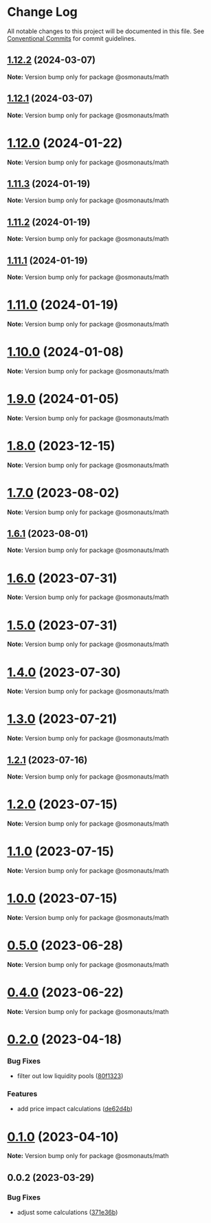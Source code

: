 # Change Log

All notable changes to this project will be documented in this file.
See [Conventional Commits](https://conventionalcommits.org) for commit guidelines.

## [1.12.2](https://github.com/osmosis-labs/osmojs/compare/@osmonauts/math@1.12.1...@osmonauts/math@1.12.2) (2024-03-07)

**Note:** Version bump only for package @osmonauts/math

## [1.12.1](https://github.com/osmosis-labs/osmojs/compare/@osmonauts/math@1.12.0...@osmonauts/math@1.12.1) (2024-03-07)

**Note:** Version bump only for package @osmonauts/math

# [1.12.0](https://github.com/osmosis-labs/osmojs/compare/@osmonauts/math@1.11.3...@osmonauts/math@1.12.0) (2024-01-22)

**Note:** Version bump only for package @osmonauts/math

## [1.11.3](https://github.com/osmosis-labs/osmojs/compare/@osmonauts/math@1.11.2...@osmonauts/math@1.11.3) (2024-01-19)

**Note:** Version bump only for package @osmonauts/math

## [1.11.2](https://github.com/osmosis-labs/osmojs/compare/@osmonauts/math@1.11.1...@osmonauts/math@1.11.2) (2024-01-19)

**Note:** Version bump only for package @osmonauts/math

## [1.11.1](https://github.com/osmosis-labs/osmojs/compare/@osmonauts/math@1.11.0...@osmonauts/math@1.11.1) (2024-01-19)

**Note:** Version bump only for package @osmonauts/math

# [1.11.0](https://github.com/osmosis-labs/osmojs/compare/@osmonauts/math@1.10.0...@osmonauts/math@1.11.0) (2024-01-19)

**Note:** Version bump only for package @osmonauts/math

# [1.10.0](https://github.com/osmosis-labs/osmojs/compare/@osmonauts/math@1.9.0...@osmonauts/math@1.10.0) (2024-01-08)

**Note:** Version bump only for package @osmonauts/math

# [1.9.0](https://github.com/osmosis-labs/osmojs/compare/@osmonauts/math@1.8.0...@osmonauts/math@1.9.0) (2024-01-05)

**Note:** Version bump only for package @osmonauts/math

# [1.8.0](https://github.com/osmosis-labs/osmojs/compare/@osmonauts/math@1.7.0...@osmonauts/math@1.8.0) (2023-12-15)

**Note:** Version bump only for package @osmonauts/math

# [1.7.0](https://github.com/osmosis-labs/osmojs/compare/@osmonauts/math@1.6.1...@osmonauts/math@1.7.0) (2023-08-02)

**Note:** Version bump only for package @osmonauts/math

## [1.6.1](https://github.com/osmosis-labs/osmojs/compare/@osmonauts/math@1.6.0...@osmonauts/math@1.6.1) (2023-08-01)

**Note:** Version bump only for package @osmonauts/math

# [1.6.0](https://github.com/osmosis-labs/osmojs/compare/@osmonauts/math@1.5.0...@osmonauts/math@1.6.0) (2023-07-31)

**Note:** Version bump only for package @osmonauts/math

# [1.5.0](https://github.com/osmosis-labs/osmojs/compare/@osmonauts/math@1.4.0...@osmonauts/math@1.5.0) (2023-07-31)

**Note:** Version bump only for package @osmonauts/math

# [1.4.0](https://github.com/osmosis-labs/osmojs/compare/@osmonauts/math@1.3.0...@osmonauts/math@1.4.0) (2023-07-30)

**Note:** Version bump only for package @osmonauts/math

# [1.3.0](https://github.com/osmosis-labs/osmojs/compare/@osmonauts/math@1.2.1...@osmonauts/math@1.3.0) (2023-07-21)

**Note:** Version bump only for package @osmonauts/math

## [1.2.1](https://github.com/osmosis-labs/osmojs/compare/@osmonauts/math@1.2.0...@osmonauts/math@1.2.1) (2023-07-16)

**Note:** Version bump only for package @osmonauts/math

# [1.2.0](https://github.com/osmosis-labs/osmojs/compare/@osmonauts/math@1.1.0...@osmonauts/math@1.2.0) (2023-07-15)

**Note:** Version bump only for package @osmonauts/math

# [1.1.0](https://github.com/osmosis-labs/osmojs/compare/@osmonauts/math@1.0.0...@osmonauts/math@1.1.0) (2023-07-15)

**Note:** Version bump only for package @osmonauts/math

# [1.0.0](https://github.com/osmosis-labs/osmojs/compare/@osmonauts/math@0.5.0...@osmonauts/math@1.0.0) (2023-07-15)

**Note:** Version bump only for package @osmonauts/math

# [0.5.0](https://github.com/osmosis-labs/osmojs/compare/@osmonauts/math@0.4.0...@osmonauts/math@0.5.0) (2023-06-28)

**Note:** Version bump only for package @osmonauts/math

# [0.4.0](https://github.com/osmosis-labs/osmojs/compare/@osmonauts/math@0.2.0...@osmonauts/math@0.4.0) (2023-06-22)

**Note:** Version bump only for package @osmonauts/math

# [0.2.0](https://github.com/osmosis-labs/osmojs/compare/@osmonauts/math@0.1.0...@osmonauts/math@0.2.0) (2023-04-18)

### Bug Fixes

- filter out low liquidity pools ([80f1323](https://github.com/osmosis-labs/osmojs/commit/80f1323f7f1f161b51bae39fff8a447b165b58ef))

### Features

- add price impact calculations ([de62d4b](https://github.com/osmosis-labs/osmojs/commit/de62d4b4a9b97fbe6c53b3131631e3acbdc6ab2b))

# [0.1.0](https://github.com/osmosis-labs/osmojs/compare/@osmonauts/math@0.0.2...@osmonauts/math@0.1.0) (2023-04-10)

**Note:** Version bump only for package @osmonauts/math

## 0.0.2 (2023-03-29)

### Bug Fixes

- adjust some calculations ([371e36b](https://github.com/osmosis-labs/osmojs/commit/371e36bbd0a0b9c0cc9fb81683be3fbf6c99e916))
